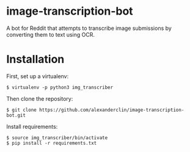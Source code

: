 # image-transcription-bot

A bot for Reddit that attempts to transcribe image submissions by converting them to text using OCR.

# Installation

First, set up a virtualenv:
```
$ virtualenv -p python3 img_transcriber
```

Then clone the repository:
```
$ git clone https://github.com/alexanderclin/image-transcription-bot.git
```

Install requirements:
```
$ source img_transcriber/bin/activate
$ pip install -r requirements.txt
```